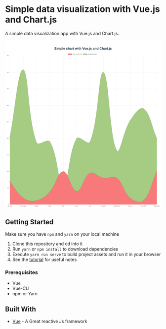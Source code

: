 # Simple data visualization with Vue.js and Chart.js

A simple data visualization app with Vue.js and Chart.js.

![application screenshot](src/assets/screenshot.png "A simple data visualization app with Vue.js and Chart.js")

## Getting Started
Make sure you have `npm` and `yarn` on your local machine

1. Clone this repository and cd into it
2. Run `yarn` or `npm install` to download dependencies
3. Execute `yarn run serve` to build project assets and run it in your browser
4. See the [tutorial](https://pusher.com/tutorials/data-visualization-vue-chart) for useful notes 

### Prerequisites

* Vue
* Vue-CLI
* npm or Yarn

## Built With

* [Vue](https://vuejs.org/) - A Great reactive Js framework
